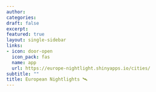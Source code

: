 ```yaml
---
author: 
categories:
draft: false
excerpt: 
featured: true
layout: single-sidebar
links:
- icon: door-open
  icon_pack: fas
  name: app
  url: https://europe-nightlight.shinyapps.io/cities/
subtitle: ""
title: European Nightlights 🛰️
---
```


